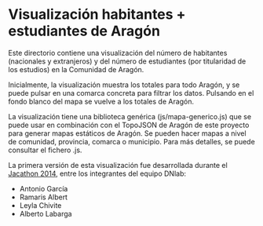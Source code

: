 Visualización habitantes + estudiantes de Aragón
================================================

Este directorio contiene una visualización del número de habitantes
(nacionales y extranjeros) y del número de estudiantes (por
titularidad de los estudios) en la Comunidad de Aragón.

Inicialmente, la visualización muestra los totales para todo Aragón, y
se puede pulsar en una comarca concreta para filtrar los
datos. Pulsando en el fondo blanco del mapa se vuelve a los totales de
Aragón.

La visualización tiene una biblioteca genérica (js/mapa-generico.js)
que se puede usar en combinación con el TopoJSON de Aragón de este
proyecto para generar mapas estáticos de Aragón. Se pueden hacer mapas
a nivel de comunidad, provincia, comarca o municipio. Para más
detalles, se puede consultar el fichero .js.

La primera versión de esta visualización fue desarrollada durante el
[Jacathon 2014](http://opendata.aragon.es/portal/jacathon), entre los
integrantes del equipo DNlab:

* Antonio García
* Ramaris Albert
* Leyla Chivite
* Alberto Labarga
